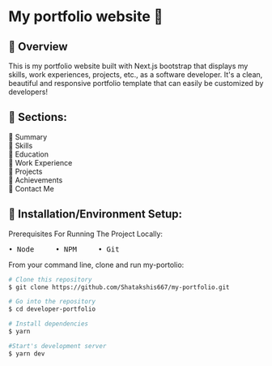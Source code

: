 # My portfolio website 👋

## 👾 Overview 

This is my portfolio website built with Next.js bootstrap that displays my skills, work experiences, projects, etc., as a software developer. It's a clean, beautiful and responsive portfolio template that can easily be customized by developers!

## 👾 Sections:

🔸 Summary\
🔸 Skills\
🔸 Education\
🔸 Work Experience\
🔸 Projects\
🔸 Achievements\
🔸 Contact Me

## 👾 Installation/Environment Setup:

Prerequisites For Running The Project Locally:
  <pre>• Node     • NPM     • Git </pre>
  
  From your command line, clone and run my-portolio:

```bash
# Clone this repository
$ git clone https://github.com/Shatakshis667/my-portfolio.git

# Go into the repository
$ cd developer-portfolio

# Install dependencies
$ yarn

#Start's development server
$ yarn dev
```
